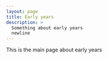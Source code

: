 ```yaml
---
layout: page
title: Early years
description: >
  Something about early years
  newline
---
```


This is the main page about early years
